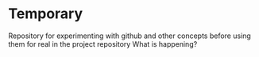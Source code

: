 # Temporary
Repository for experimenting with github and other concepts before using them for real in the project repository
What is happening?